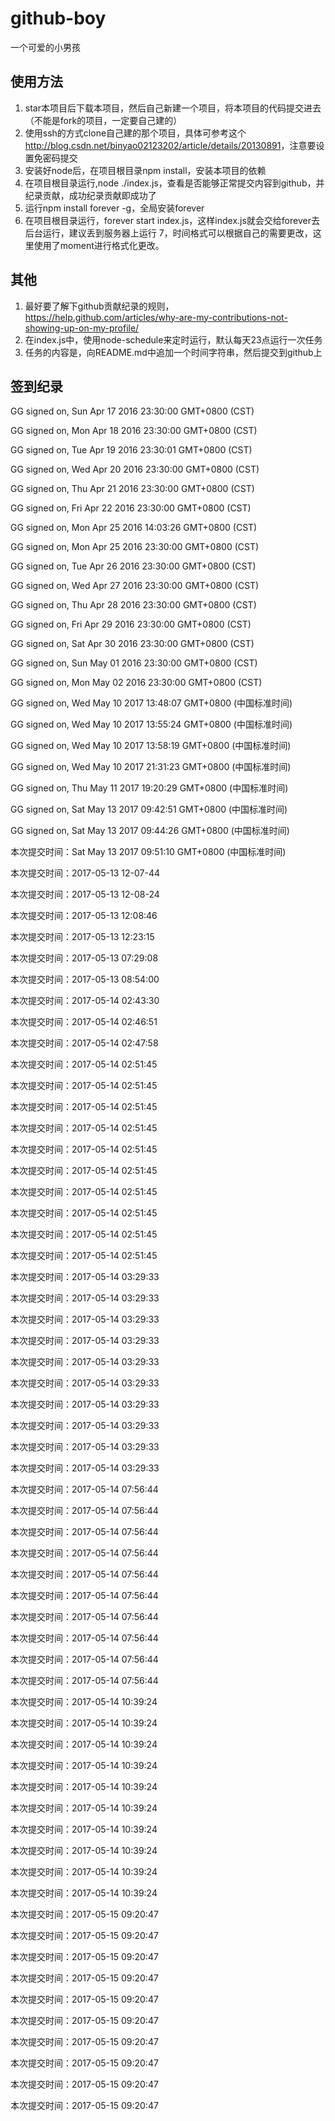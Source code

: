 # github-boy
一个可爱的小男孩

## 使用方法
1. star本项目后下载本项目，然后自己新建一个项目，将本项目的代码提交进去（不能是fork的项目，一定要自己建的）
2. 使用ssh的方式clone自己建的那个项目，具体可参考这个<http://blog.csdn.net/binyao02123202/article/details/20130891>，注意要设置免密码提交
3. 安装好node后，在项目根目录npm install，安装本项目的依赖
4. 在项目根目录运行,node ./index.js，查看是否能够正常提交内容到github，并纪录贡献，成功纪录贡献即成功了
5. 运行npm install forever -g，全局安装forever
6. 在项目根目录运行，forever start index.js，这样index.js就会交给forever去后台运行，建议丢到服务器上运行
7，时间格式可以根据自己的需要更改，这里使用了moment进行格式化更改。
## 其他
1. 最好要了解下github贡献纪录的规则，<https://help.github.com/articles/why-are-my-contributions-not-showing-up-on-my-profile/>
2. 在index.js中，使用node-schedule来定时运行，默认每天23点运行一次任务
3. 任务的内容是，向README.md中追加一个时间字符串，然后提交到github上

## 签到纪录
GG signed on, Sun Apr 17 2016 23:30:00 GMT+0800 (CST)

GG signed on, Mon Apr 18 2016 23:30:00 GMT+0800 (CST)

GG signed on, Tue Apr 19 2016 23:30:01 GMT+0800 (CST)

GG signed on, Wed Apr 20 2016 23:30:00 GMT+0800 (CST)

GG signed on, Thu Apr 21 2016 23:30:00 GMT+0800 (CST)

GG signed on, Fri Apr 22 2016 23:30:00 GMT+0800 (CST)

GG signed on, Mon Apr 25 2016 14:03:26 GMT+0800 (CST)

GG signed on, Mon Apr 25 2016 23:30:00 GMT+0800 (CST)

GG signed on, Tue Apr 26 2016 23:30:00 GMT+0800 (CST)

GG signed on, Wed Apr 27 2016 23:30:00 GMT+0800 (CST)

GG signed on, Thu Apr 28 2016 23:30:00 GMT+0800 (CST)

GG signed on, Fri Apr 29 2016 23:30:00 GMT+0800 (CST)

GG signed on, Sat Apr 30 2016 23:30:00 GMT+0800 (CST)

GG signed on, Sun May 01 2016 23:30:00 GMT+0800 (CST)

GG signed on, Mon May 02 2016 23:30:00 GMT+0800 (CST)

GG signed on, Wed May 10 2017 13:48:07 GMT+0800 (中国标准时间)

GG signed on, Wed May 10 2017 13:55:24 GMT+0800 (中国标准时间)

GG signed on, Wed May 10 2017 13:58:19 GMT+0800 (中国标准时间)

GG signed on, Wed May 10 2017 21:31:23 GMT+0800 (中国标准时间)

GG signed on, Thu May 11 2017 19:20:29 GMT+0800 (中国标准时间)

GG signed on, Sat May 13 2017 09:42:51 GMT+0800 (中国标准时间)

GG signed on, Sat May 13 2017 09:44:26 GMT+0800 (中国标准时间)

本次提交时间：Sat May 13 2017 09:51:10 GMT+0800 (中国标准时间)

本次提交时间：2017-05-13 12-07-44

本次提交时间：2017-05-13 12-08-24

本次提交时间：2017-05-13 12:08:46

本次提交时间：2017-05-13 12:23:15

本次提交时间：2017-05-13 07:29:08

本次提交时间：2017-05-13 08:54:00

本次提交时间：2017-05-14 02:43:30

本次提交时间：2017-05-14 02:46:51

本次提交时间：2017-05-14 02:47:58

本次提交时间：2017-05-14 02:51:45

本次提交时间：2017-05-14 02:51:45

本次提交时间：2017-05-14 02:51:45

本次提交时间：2017-05-14 02:51:45

本次提交时间：2017-05-14 02:51:45

本次提交时间：2017-05-14 02:51:45

本次提交时间：2017-05-14 02:51:45

本次提交时间：2017-05-14 02:51:45

本次提交时间：2017-05-14 02:51:45

本次提交时间：2017-05-14 02:51:45

本次提交时间：2017-05-14 03:29:33

本次提交时间：2017-05-14 03:29:33

本次提交时间：2017-05-14 03:29:33

本次提交时间：2017-05-14 03:29:33

本次提交时间：2017-05-14 03:29:33

本次提交时间：2017-05-14 03:29:33

本次提交时间：2017-05-14 03:29:33

本次提交时间：2017-05-14 03:29:33

本次提交时间：2017-05-14 03:29:33

本次提交时间：2017-05-14 03:29:33

本次提交时间：2017-05-14 07:56:44

本次提交时间：2017-05-14 07:56:44

本次提交时间：2017-05-14 07:56:44

本次提交时间：2017-05-14 07:56:44

本次提交时间：2017-05-14 07:56:44

本次提交时间：2017-05-14 07:56:44

本次提交时间：2017-05-14 07:56:44

本次提交时间：2017-05-14 07:56:44

本次提交时间：2017-05-14 07:56:44

本次提交时间：2017-05-14 07:56:44

本次提交时间：2017-05-14 10:39:24

本次提交时间：2017-05-14 10:39:24

本次提交时间：2017-05-14 10:39:24

本次提交时间：2017-05-14 10:39:24

本次提交时间：2017-05-14 10:39:24

本次提交时间：2017-05-14 10:39:24

本次提交时间：2017-05-14 10:39:24

本次提交时间：2017-05-14 10:39:24

本次提交时间：2017-05-14 10:39:24

本次提交时间：2017-05-14 10:39:24

本次提交时间：2017-05-15 09:20:47

本次提交时间：2017-05-15 09:20:47

本次提交时间：2017-05-15 09:20:47

本次提交时间：2017-05-15 09:20:47

本次提交时间：2017-05-15 09:20:47

本次提交时间：2017-05-15 09:20:47

本次提交时间：2017-05-15 09:20:47

本次提交时间：2017-05-15 09:20:47

本次提交时间：2017-05-15 09:20:47

本次提交时间：2017-05-15 09:20:47

